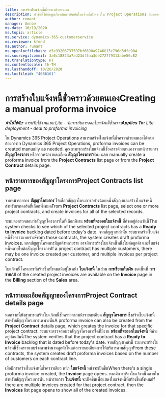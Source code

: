 ```yaml
---
title: การสร้างใบแจ้งหนี้ชั่วคราวด้วยตนเอง
description: หัวข้อนี้ให้ข้อมูลเกี่ยวกับการยืนยันใบแจ้งหนี้ชั่วคราวใน Project Operations ด้วยตนเอง
author: rumant
manager: Annbe
ms.date: 10/19/2020
ms.topic: article
ms.service: dynamics-365-customerservice
ms.reviewer: kfend
ms.author: rumant
ms.openlocfilehash: d5e93206737507bf6698a9746815c790d3dfc904
ms.sourcegitcommit: 3a0c18823a7ad23df5aa3de272779313abe56c82
ms.translationtype: HT
ms.contentlocale: th-TH
ms.lasthandoff: 10/20/2020
ms.locfileid: "4086161"
---
```

# <a name="creating-a-manual-proforma-invoice"></a><span data-ttu-id="3c2b4-103">การสร้างใบแจ้งหนี้ชั่วคราวด้วยตนเอง</span><span class="sxs-lookup"><span data-stu-id="3c2b4-103">Creating a manual proforma invoice</span></span>

<span data-ttu-id="3c2b4-104">_**นำไปใช้กับ:** การปรับใช้งานแบบ Lite - จัดการกับการออกใบแจ้งหนี้ชั่วคราว_</span><span class="sxs-lookup"><span data-stu-id="3c2b4-104">_**Applies To:** Lite deployment - deal to proforma invoicing_</span></span>

<span data-ttu-id="3c2b4-105">ใน Dynamics 365 Project Operations สามารถสร้างใบแจ้งหนี้ชั่วคราวด้วยตนเองได้ตามต้องการ</span><span class="sxs-lookup"><span data-stu-id="3c2b4-105">In Dynamics 365 Project Operations, proforma invoices can be created manually as needed.</span></span> <span data-ttu-id="3c2b4-106">คุณสามารถสร้างใบแจ้งหนี้ชั่วคราวด้วยตนเองจากหน้ารายการ **สัญญาโครงการ** หรือจากหน้ารายละเอียด **สัญญาโครงการ**</span><span class="sxs-lookup"><span data-stu-id="3c2b4-106">You can manually create a proforma invoice from the **Project Contracts** list page or from the **Project Contract** details page.</span></span>

##  <a name="project-contracts-list-page"></a><span data-ttu-id="3c2b4-107">หน้ารายการของสัญญาโครงการ</span><span class="sxs-lookup"><span data-stu-id="3c2b4-107">Project Contracts list page</span></span>

<span data-ttu-id="3c2b4-108">จากหน้ารายการ **สัญญาโครงการ** ให้เลือกสัญญาโครงการอย่างน้อยหนึ่งสัญญาและสร้างใบแจ้งหนี้สำหรับเรกคอร์ดที่เลือกทั้งหมด</span><span class="sxs-lookup"><span data-stu-id="3c2b4-108">From **Project Contracts** list page, select one or more project contracts, and create invoices for all of the selected records.</span></span>

<span data-ttu-id="3c2b4-109">ระบบจะตรวจสอบว่าสัญญาโครงการใดที่เลือกมีงาน **พร้อมที่จะออกใบแจ้งหนี้** ที่ค้างอยู่ก่อนวันนี้</span><span class="sxs-lookup"><span data-stu-id="3c2b4-109">The system checks to see which of the selected project contracts has a **Ready to Invoice** backlog  dated before today's date.</span></span> <span data-ttu-id="3c2b4-110">จากสัญญาเหล่านั้น ระบบจะสร้างใบแจ้งหนี้ชั่วคราวแบบร่าง</span><span class="sxs-lookup"><span data-stu-id="3c2b4-110">From those contracts, the system creates draft proforma invoices.</span></span> <span data-ttu-id="3c2b4-111">หากสัญญาโครงการมีลูกค้าหลายราย อาจมีการสร้างใบแจ้งหนี้หนึ่งใบต่อลูกค้า และใบแจ้งหนี้หลายใบต่อสัญญาโครงการ</span><span class="sxs-lookup"><span data-stu-id="3c2b4-111">If a project contract has multiple customers, there may be one invoice created per customer, and multiple invoices per project contract.</span></span>

<span data-ttu-id="3c2b4-112">ใบแจ้งหนี้โครงการที่สร้างขึ้นทั้งหมดมีอยู่ในหน้า **ใบแจ้งหนี้** ในส่วน **การเรียกเก็บเงิน** ของพื้นที่ **การขาย**</span><span class="sxs-lookup"><span data-stu-id="3c2b4-112">All of the created project invoices are available on the **Invoice** page in the **Billing** section of the **Sales** area.</span></span>

## <a name="project-contract-details-page"></a><span data-ttu-id="3c2b4-113">หน้ารายละเอียดสัญญาของโครงการ</span><span class="sxs-lookup"><span data-stu-id="3c2b4-113">Project Contract details page</span></span>

<span data-ttu-id="3c2b4-114">นอกจากนี้ยังสามารถสร้างใบแจ้งหนี้ชั่วคราวจากหน้ารายละเอียด **สัญญาโครงการ** ซึ่งสร้างใบแจ้งหนี้สำหรับสัญญาโครงการเฉพาะนั้น</span><span class="sxs-lookup"><span data-stu-id="3c2b4-114">A proforma invoice can also be created from the **Project Contract** details page, which creates the invoice for that specific project contract.</span></span> <span data-ttu-id="3c2b4-115">ระบบจะตรวจสอบว่าสัญญาโครงการใดที่มีงาน **พร้อมที่จะออกใบแจ้งหนี้** ที่ค้างอยู่ก่อนวันนี้</span><span class="sxs-lookup"><span data-stu-id="3c2b4-115">The system verifies that the project contract has a **Ready to Invoice** backlog that is dated before today's date.</span></span> <span data-ttu-id="3c2b4-116">จากสัญญาเหล่านี้ ระบบจะสร้างใบแจ้งหนี้ชั่วคราวแบบร่างตามจำนวนลูกค้าในแต่ละรายละเอียดการให้บริการตามสัญญา</span><span class="sxs-lookup"><span data-stu-id="3c2b4-116">From these contracts, the system creates draft proforma invoices based on the number of customers on each contract line.</span></span>

<span data-ttu-id="3c2b4-117">เมื่อมีการสร้างใบแจ้งหนี้ชั่วคราวเดียว หน้า **ใบแจ้งหนี้** หน้าจะเปิดขึ้น</span><span class="sxs-lookup"><span data-stu-id="3c2b4-117">When there's a single proforma invoice created, the **Invoice** page opens.</span></span> <span data-ttu-id="3c2b4-118">หากมีการสร้างใบแจ้งหนี้หลายใบสำหรับสัญญาโครงการนั้น หน้ารายการ **ใบแจ้งหนี้** จะเปิดขึ้นเพื่อแสดงใบแจ้งหนี้ที่สร้างขึ้นทั้งหมด</span><span class="sxs-lookup"><span data-stu-id="3c2b4-118">If there are multiple invoices created for that project contract, then the **Invoices** list page opens to show all of the created invoices.</span></span>
